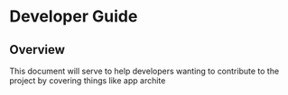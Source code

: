 # Developer Guide

## Overview
This document will serve to help developers wanting to contribute to the project by covering things like app archite